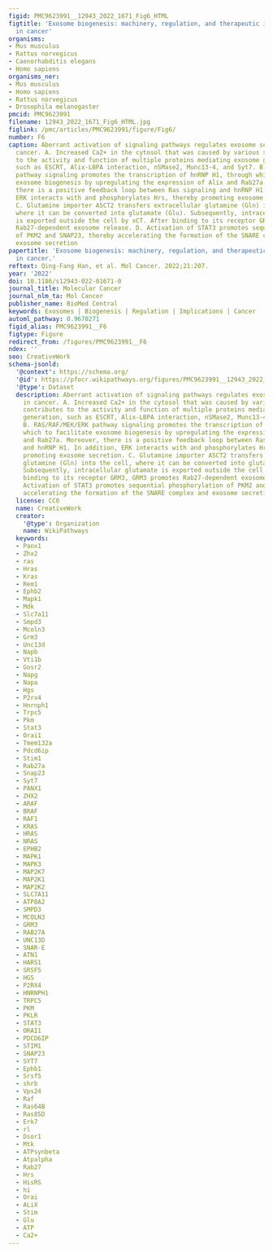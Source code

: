 ```yaml
---
figid: PMC9623991__12943_2022_1671_Fig6_HTML
figtitle: 'Exosome biogenesis: machinery, regulation, and therapeutic implications
  in cancer'
organisms:
- Mus musculus
- Rattus norvegicus
- Caenorhabditis elegans
- Homo sapiens
organisms_ner:
- Mus musculus
- Homo sapiens
- Rattus norvegicus
- Drosophila melanogaster
pmcid: PMC9623991
filename: 12943_2022_1671_Fig6_HTML.jpg
figlink: /pmc/articles/PMC9623991/figure/Fig6/
number: F6
caption: Aberrant activation of signaling pathways regulates exosome secretion in
  cancer. A. Increased Ca2+ in the cytosol that was caused by various stimuli contributes
  to the activity and function of multiple proteins mediating exosome generation,
  such as ESCRT, Alix-LBPA interaction, nSMase2, Munc13-4, and Syt7. B. RAS/RAF/MEK/ERK
  pathway signaling promotes the transcription of hnRNP H1, through which to facilitate
  exosome biogenesis by upregulating the expression of Alix and Rab27a. Moreover,
  there is a positive feedback loop between Ras signaling and hnRNP H1. In addition,
  ERK interacts with and phosphorylates Hrs, thereby promoting exosome secretion.
  C. Glutamine importer ASCT2 transfers extracellular glutamine (Gln) into the cell,
  where it can be converted into glutamate (Glu). Subsequently, intracellular glutamate
  is exported outside the cell by xCT. After binding to its receptor GRM3, GRM3 promotes
  Rab27-dependent exosome release. D. Activation of STAT3 promotes sequential phosphorylation
  of PKM2 and SNAP23, thereby accelerating the formation of the SNARE complex and
  exosome secretion
papertitle: 'Exosome biogenesis: machinery, regulation, and therapeutic implications
  in cancer.'
reftext: Qing-Fang Han, et al. Mol Cancer. 2022;21:207.
year: '2022'
doi: 10.1186/s12943-022-01671-0
journal_title: Molecular Cancer
journal_nlm_ta: Mol Cancer
publisher_name: BioMed Central
keywords: Exosomes | Biogenesis | Regulation | Implications | Cancer
automl_pathway: 0.9670271
figid_alias: PMC9623991__F6
figtype: Figure
redirect_from: /figures/PMC9623991__F6
ndex: ''
seo: CreativeWork
schema-jsonld:
  '@context': https://schema.org/
  '@id': https://pfocr.wikipathways.org/figures/PMC9623991__12943_2022_1671_Fig6_HTML.html
  '@type': Dataset
  description: Aberrant activation of signaling pathways regulates exosome secretion
    in cancer. A. Increased Ca2+ in the cytosol that was caused by various stimuli
    contributes to the activity and function of multiple proteins mediating exosome
    generation, such as ESCRT, Alix-LBPA interaction, nSMase2, Munc13-4, and Syt7.
    B. RAS/RAF/MEK/ERK pathway signaling promotes the transcription of hnRNP H1, through
    which to facilitate exosome biogenesis by upregulating the expression of Alix
    and Rab27a. Moreover, there is a positive feedback loop between Ras signaling
    and hnRNP H1. In addition, ERK interacts with and phosphorylates Hrs, thereby
    promoting exosome secretion. C. Glutamine importer ASCT2 transfers extracellular
    glutamine (Gln) into the cell, where it can be converted into glutamate (Glu).
    Subsequently, intracellular glutamate is exported outside the cell by xCT. After
    binding to its receptor GRM3, GRM3 promotes Rab27-dependent exosome release. D.
    Activation of STAT3 promotes sequential phosphorylation of PKM2 and SNAP23, thereby
    accelerating the formation of the SNARE complex and exosome secretion
  license: CC0
  name: CreativeWork
  creator:
    '@type': Organization
    name: WikiPathways
  keywords:
  - Panx1
  - Zhx2
  - ras
  - Hras
  - Kras
  - Rem1
  - Ephb2
  - Mapk1
  - Mdk
  - Slc7a11
  - Smpd3
  - Mcoln3
  - Grm3
  - Unc13d
  - Napb
  - Vti1b
  - Gosr2
  - Napg
  - Napa
  - Hgs
  - P2rx4
  - Hnrnph1
  - Trpc5
  - Pkm
  - Stat3
  - Orai1
  - Tmem132a
  - Pdcd6ip
  - Stim1
  - Rab27a
  - Snap23
  - Syt7
  - PANX1
  - ZHX2
  - ARAF
  - BRAF
  - RAF1
  - KRAS
  - HRAS
  - NRAS
  - EPHB2
  - MAPK1
  - MAPK3
  - MAP2K7
  - MAP2K1
  - MAP2K2
  - SLC7A11
  - ATP8A2
  - SMPD3
  - MCOLN3
  - GRM3
  - RAB27A
  - UNC13D
  - SNAR-E
  - ATN1
  - HARS1
  - SRSF5
  - HGS
  - P2RX4
  - HNRNPH1
  - TRPC5
  - PKM
  - PKLR
  - STAT3
  - ORAI1
  - PDCD6IP
  - STIM1
  - SNAP23
  - SYT7
  - Ephb1
  - Srsf5
  - shrb
  - Vps24
  - Raf
  - Ras64B
  - Ras85D
  - Erk7
  - rl
  - Dsor1
  - Mtk
  - ATPsynbeta
  - Atpalpha
  - Rab27
  - Hrs
  - HisRS
  - hi
  - Orai
  - ALiX
  - Stim
  - Glu
  - ATP
  - Ca2+
---
```

